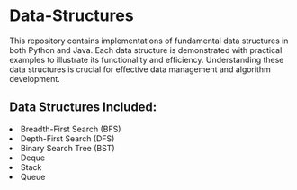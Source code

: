 # Data-Structures



<p>This repository contains implementations of fundamental data structures in both Python and Java. Each data structure is demonstrated with practical examples to illustrate its functionality and efficiency. Understanding these data structures is crucial for effective data management and algorithm development.</p>

<h2>Data Structures Included:</h2>
<li>Breadth-First Search (BFS)</li>
<li>Depth-First Search (DFS)</li>
<li>Binary Search Tree (BST)</li>
<li>Deque</li>
<li>Stack</li>
<li>Queue</li>
